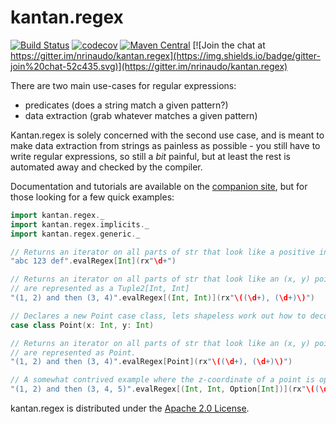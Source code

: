 # kantan.regex

[![Build Status](https://travis-ci.org/nrinaudo/kantan.regex.svg?branch=master)](https://travis-ci.org/nrinaudo/kantan.regex)
[![codecov](https://codecov.io/gh/nrinaudo/kantan.regex/branch/master/graph/badge.svg)](https://codecov.io/gh/nrinaudo/kantan.regex)
[![Maven Central](https://maven-badges.herokuapp.com/maven-central/com.nrinaudo/kantan.regex_2.13/badge.svg)](https://maven-badges.herokuapp.com/maven-central/com.nrinaudo/kantan.regex_2.13)
[![Join the chat at https://gitter.im/nrinaudo/kantan.regex](https://img.shields.io/badge/gitter-join%20chat-52c435.svg)](https://gitter.im/nrinaudo/kantan.regex)

There are two main use-cases for regular expressions:

* predicates (does a string match a given pattern?)
* data extraction (grab whatever matches a given pattern)

Kantan.regex is solely concerned with the second use case, and is meant to make data extraction from strings as
painless as possible - you still have to write regular expressions, so still a *bit* painful, but at least the rest
is automated away and checked by the compiler.

Documentation and tutorials are available on the [companion site](https://nrinaudo.github.io/kantan.regex/), but for
those looking for a few quick examples:

```scala
import kantan.regex._
import kantan.regex.implicits._
import kantan.regex.generic._

// Returns an iterator on all parts of str that look like a positive integer
"abc 123 def".evalRegex[Int](rx"\d+")

// Returns an iterator on all parts of str that look like an (x, y) point. Points
// are represented as a Tuple2[Int, Int]
"(1, 2) and then (3, 4)".evalRegex[(Int, Int)](rx"\((\d+), (\d+)\)")

// Declares a new Point case class, lets shapeless work out how to decode for it.
case class Point(x: Int, y: Int)

// Returns an iterator on all parts of str that look like an (x, y) point. Points
// are represented as Point.
"(1, 2) and then (3, 4)".evalRegex[Point](rx"\((\d+), (\d+)\)")

// A somewhat contrived example where the z-coordinate of a point is optional:
"(1, 2) and then (3, 4, 5)".evalRegex[(Int, Int, Option[Int])](rx"\((\d+), (\d+)(?:, (\d+))?\)")
```

kantan.regex is distributed under the [Apache 2.0 License](https://www.apache.org/licenses/LICENSE-2.0.html).
